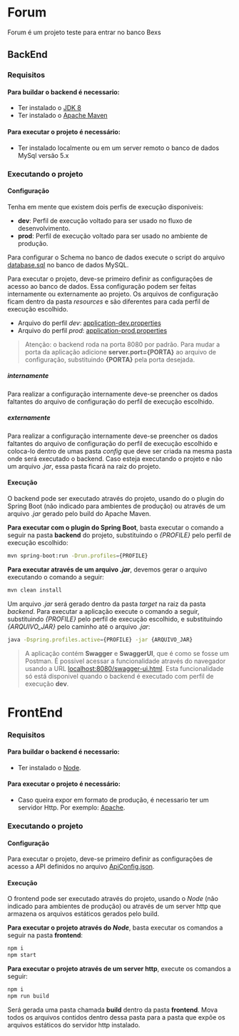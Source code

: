 # Forum

Forum é um projeto teste para entrar no banco Bexs

## BackEnd
### Requisitos
#### Para buildar o backend é necessario:
 - Ter instalado o [JDK 8](https://www.oracle.com/java/technologies/javase/javase-jdk8-downloads.html)
 - Ter instalado o [Apache Maven](https://maven.apache.org/)

#### Para executar o projeto é necessário:
 - Ter instalado localmente ou em um server remoto o banco de dados MySql versão 5.x

### Executando o projeto
#### Configuração
Tenha em mente que existem dois perfis de execução disponiveis:
 - **dev**: Perfil de execução voltado para ser usado no fluxo de desenvolvimento.
 - **prod**: Perfil de execução voltado para ser usado no ambiente de produção.

Para configurar o Schema no banco de dados execute o script do arquivo [database.sql](https://github.com/DanielHGimenez/teste-bexs/blob/master/database.sql) no banco de dados MySQL.

Para executar o projeto, deve-se primeiro definir as configurações de acesso ao banco de dados. 
Essa configuração podem ser feitas internamente ou externamente ao projeto. 
Os arquivos de configuração ficam dentro da pasta *resources* e são diferentes para cada perfil de execução escolhido.
 - Arquivo do perfil *dev*: [application-dev.properties](https://github.com/DanielHGimenez/teste-bexs/blob/master/backend/src/main/resources/application-dev.properties)
 - Arquivo do perfil *prod*: [application-prod.properties](https://github.com/DanielHGimenez/teste-bexs/blob/master/backend/src/main/resources/application-prod.properties)

> Atenção: o backend roda na porta 8080 por padrão. 
> Para mudar a porta da aplicação adicione **server.port={PORTA}** ao arquivo de configuração, 
> substituindo **{PORTA}** pela porta desejada.

##### internamente
Para realizar a configuração internamente deve-se preencher os dados faltantes do arquivo de configuração
do perfil de execução escolhido.

##### externamente
Para realizar a configuração internamente deve-se preencher os dados faltantes do arquivo de configuração
do perfil de execução escolhido e coloca-lo dentro de umas pasta *config* que deve ser criada na mesma 
pasta onde será executado o backend. Caso esteja executando o projeto e não um arquivo *.jar*, essa pasta
ficará na raiz do projeto.

#### Execução
O backend pode ser executado através do projeto, usando do o plugin do Spring Boot (não indicado para ambientes de produção)
ou através de um arquivo *.jar* gerado pelo build do Apache Maven.

**Para executar com o plugin do Spring Boot**, basta executar o comando a seguir na pasta **backend** do projeto, substituindo
o *{PROFILE}* pelo perfil de execução escolhido:
```sh
mvn spring-boot:run -Drun.profiles={PROFILE}
```

**Para executar através de um arquivo *.jar***, devemos gerar o arquivo executando o comando a seguir:
```sh
mvn clean install
```
Um arquivo *.jar* será gerado dentro da pasta *target* na raiz da pasta *backend*. Para executar a aplicação execute o comando a seguir,
substituindo *{PROFILE}* pelo perfil de execução escolhido, e substituindo *{ARQUIVO_JAR}* pelo caminho até o arquivo *.jar*:
```sh
java -Dspring.profiles.active={PROFILE} -jar {ARQUIVO_JAR}
```

> A aplicação contém **Swagger** e **SwaggerUI**, que é como se fosse um Postman. É possivel acessar a funcionalidade através do navegador usando a URL
> [localhost:8080/swagger-ui.html](localhost:8080/swagger-ui.html). Esta funcionalidade só está disponivel quando o backend é executado com perfil de execução **dev**.

# FrontEnd
### Requisitos
#### Para buildar o backend é necessario:
 - Ter instalado o [Node](https://nodejs.org/en/).

#### Para executar o projeto é necessário:
 - Caso queira expor em formato de produção, é necessario ter um servidor Http. Por exemplo: [Apache](https://httpd.apache.org/).

### Executando o projeto
#### Configuração
Para executar o projeto, deve-se primeiro definir as configurações de acesso a API definidos no arquivo [ApiConfig.json](https://github.com/DanielHGimenez/teste-bexs/blob/master/frontend/src/main/config/ApiConfig.json). 

#### Execução
O frontend pode ser executado através do projeto, usando o *Node* (não indicado para ambientes de produção)
ou através de um server http que armazena os arquivos estáticos gerados pelo build.

**Para executar o projeto através do *Node***, basta executar os comandos a seguir na pasta **frontend**:
```sh
npm i
npm start
```

**Para executar o projeto através de um server http**, execute os comandos a seguir: 
```sh
npm i
npm run build
```
Será gerada uma pasta chamada **build** dentro da pasta **frontend**. Mova todos os arquivos contidos 
dentro dessa pasta para a pasta que expõe os arquivos estáticos do servidor http instalado.
